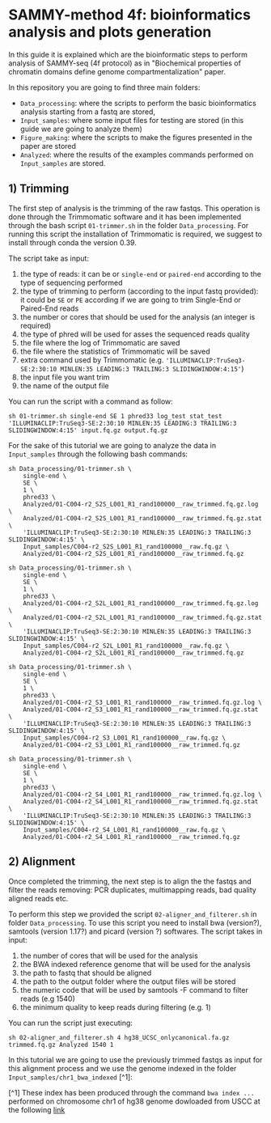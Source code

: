 # SAMMY-method 4f: bioinformatics analysis and plots generation

In this guide it is explained which are the bioinformatic steps to perform analysis of SAMMY-seq (4f protocol) as in "Biochemical properties of chromatin domains define genome compartmentalization" paper.

In this repository you are going to find three main folders: 
* `Data_processing`: where the scripts to perform the basic bioinformatics analysis starting from a fastq are stored,
* `Input_samples`: where some input files for testing are stored (in this guide we are going to analyze them)
* `Figure_making`: where the scripts to make the figures presented in the paper are stored
* `Analyzed`: where the results of the examples commands performed on `Input_samples` are stored.


## 1) Trimming

The first step of analysis is the trimming of the raw fastqs.
This operation is done through the Trimmomatic software and it has been implemented through the bash script `01-trimmer.sh` in the folder `Data_processing`. For running this script the installation of Trimmomatic is required, we suggest to install through conda the version 0.39. 

The script take as input:

1. the type of reads: it can be or `single-end` or `paired-end` according to the type of sequencing performed
2. the type of trimming to perform (according to the input fastq provided): it could be `SE` or `PE` according if we are going to trim Single-End or Paired-End reads
3. the number or cores that should be used for the analysis (an integer is required)
4. the type of phred will be used for asses the sequenced reads quality
5. the file where the log of Trimmomatic are saved
6. the file where the statistics of Trimmomatic will be saved
7. extra command used by Trimmomatic (e.g. `'ILLUMINACLIP:TruSeq3-SE:2:30:10 MINLEN:35 LEADING:3 TRAILING:3 SLIDINGWINDOW:4:15'`)
8. the input file you want trim
9. the name of the output file

You can run the script with a command as follow:
```
sh 01-trimmer.sh single-end SE 1 phred33 log_test stat_test 'ILLUMINACLIP:TruSeq3-SE:2:30:10 MINLEN:35 LEADING:3 TRAILING:3 SLIDINGWINDOW:4:15' input.fq.gz output.fq.gz
```

For the sake of this tutorial we are going to analyze the data in `Input_samples` through the following bash commands:
```
sh Data_processing/01-trimmer.sh \
	single-end \
	SE \
	1 \
	phred33 \
	Analyzed/01-C004-r2_S2S_L001_R1_rand100000__raw_trimmed.fq.gz.log \
	Analyzed/01-C004-r2_S2S_L001_R1_rand100000__raw_trimmed.fq.gz.stat \
	'ILLUMINACLIP:TruSeq3-SE:2:30:10 MINLEN:35 LEADING:3 TRAILING:3 SLIDINGWINDOW:4:15' \
	Input_samples/C004-r2_S2S_L001_R1_rand100000__raw.fq.gz \
	Analyzed/01-C004-r2_S2S_L001_R1_rand100000__raw_trimmed.fq.gz

sh Data_processing/01-trimmer.sh \
	single-end \
	SE \
	1 \
	phred33 \
	Analyzed/01-C004-r2_S2L_L001_R1_rand100000__raw_trimmed.fq.gz.log \
	Analyzed/01-C004-r2_S2L_L001_R1_rand100000__raw_trimmed.fq.gz.stat \
	'ILLUMINACLIP:TruSeq3-SE:2:30:10 MINLEN:35 LEADING:3 TRAILING:3 SLIDINGWINDOW:4:15' \
	Input_samples/C004-r2_S2L_L001_R1_rand100000__raw.fq.gz \
	Analyzed/01-C004-r2_S2L_L001_R1_rand100000__raw_trimmed.fq.gz

sh Data_processing/01-trimmer.sh \
	single-end \
	SE \
	1 \
	phred33 \
	Analyzed/01-C004-r2_S3_L001_R1_rand100000__raw_trimmed.fq.gz.log \
	Analyzed/01-C004-r2_S3_L001_R1_rand100000__raw_trimmed.fq.gz.stat \
	'ILLUMINACLIP:TruSeq3-SE:2:30:10 MINLEN:35 LEADING:3 TRAILING:3 SLIDINGWINDOW:4:15' \
	Input_samples/C004-r2_S3_L001_R1_rand100000__raw.fq.gz \
	Analyzed/01-C004-r2_S3_L001_R1_rand100000__raw_trimmed.fq.gz

sh Data_processing/01-trimmer.sh \
	single-end \
	SE \
	1 \
	phred33 \
	Analyzed/01-C004-r2_S4_L001_R1_rand100000__raw_trimmed.fq.gz.log \
	Analyzed/01-C004-r2_S4_L001_R1_rand100000__raw_trimmed.fq.gz.stat \
	'ILLUMINACLIP:TruSeq3-SE:2:30:10 MINLEN:35 LEADING:3 TRAILING:3 SLIDINGWINDOW:4:15' \
	Input_samples/C004-r2_S4_L001_R1_rand100000__raw.fq.gz \
	Analyzed/01-C004-r2_S4_L001_R1_rand100000__raw_trimmed.fq.gz
```

## 2) Alignment
Once completed the trimming, the next step is to align the the fastqs and filter the reads removing: PCR duplicates, multimapping reads, bad quality aligned reads etc.

To perform this step we provided the script `02-aligner_and_filterer.sh` in folder `Data_processing`. To use this script you need to install bwa (version?), samtools (version 1.17?) and picard (version ?) softwares. The script takes in input:

1. the number of cores that will be used for the analysis
2. the BWA indexed reference genome that will be used for the analysis
3. the path to fastq that should be aligned
4. the path to the output folder where the output files will be stored
5. the numeric code that will be used by samtools -F command to filter reads (e.g 1540)
6. the minimum quality to keep reads during filtering (e.g. 1)

You can run the script just executing:
```
sh 02-aligner_and_filterer.sh 4 hg38_UCSC_onlycanonical.fa.gz trimmed.fq.gz Analyzed 1540 1
```

In this tutorial we are going to use the previously trimmed fastqs as input for this alignment process and we use the genome indexed in the folder `Input_samples/chr1_bwa_indexed` [^1]:

[^1] These index has been produced through the command `bwa index ...` performed on chromosome chr1 of hg38 genome dowloaded from USCC at the following [link](UCSC-chr1-hg38_chromosome)
